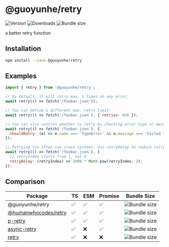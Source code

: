 # @guoyunhe/retry

![Version](https://img.shields.io/npm/v/@guoyunhe/retry)
![Downloads](https://img.shields.io/npm/dw/@guoyunhe/retry)
![Bundle size](https://img.shields.io/bundlephobia/minzip/@guoyunhe/retry)

a better retry function

## Installation

```bash
npm install --save @guoyunhe/retry
```

## Examples

```js
import { retry } from '@guoyunhe/retry';

// By default, it will retry max. 5 times on any error.
await retry(() => fetch('/foobar.json'));

// You can define a different max. retry limit.
await retry(() => fetch('/foobar.json'), { retries: 666 });

// You can also control whether to retry by checking error type or message.
await retry(() => fetch('/foobar.json'), {
  shouldRetry: (e) => e.name === 'TypeError' && e.message === 'Failed to fetch',
});

// Retrying too often can crash systems. Use retryDelay to reduce retry frequence.
await retry(() => fetch('/foobar.json'), {
  // retryIndex starts from 1, not 0
  retryDelay: (retryIndex) => 1000 * Math.pow(retryIndex, 2);
});
```

## Comparison

| Package                | TS  | ESM | Promise | Bundle Size                                                                     |
| ---------------------- | --- | --- | ------- | ------------------------------------------------------------------------------- |
| @guoyunhe/retry        | ✅  | ✅  | ✅      | ![Bundle size](https://img.shields.io/bundlephobia/minzip/@guoyunhe/retry)      |
| [@humanwhocodes/retry] | ✅  | ✅  | ✅      | ![Bundle size](https://img.shields.io/bundlephobia/minzip/@humanwhocodes/retry) |
| [p-retry]              | ✅  | ✅  | ✅      | ![Bundle size](https://img.shields.io/bundlephobia/minzip/p-retry)              |
| [async-retry]          | ✅  | ❌  | ✅      | ![Bundle size](https://img.shields.io/bundlephobia/minzip/async-retry)          |
| [retry]                | ✅  | ❌  | ❌      | ![Bundle size](https://img.shields.io/bundlephobia/minzip/retry)                |

[@humanwhocodes/retry]: https://www.npmjs.com/package/@humanwhocodes/retry
[p-retry]: https://www.npmjs.com/package/p-retry
[async-retry]: https://www.npmjs.com/package/async-retry
[retry]: https://www.npmjs.com/package/retry
